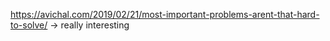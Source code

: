 https://avichal.com/2019/02/21/most-important-problems-arent-that-hard-to-solve/ -> really interesting